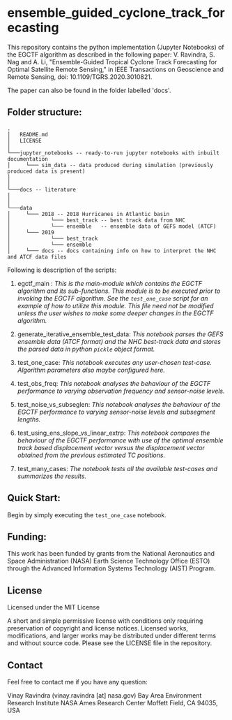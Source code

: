 # ensemble_guided_cyclone_track_forecasting

This repository contains the python implementation (Jupyter Notebooks) of the EGCTF algorithm as described in the following paper:
V. Ravindra, S. Nag and A. Li, "Ensemble-Guided Tropical Cyclone Track Forecasting for Optimal Satellite Remote Sensing," in IEEE Transactions on Geoscience and Remote Sensing, doi: 10.1109/TGRS.2020.3010821.

The paper can also be found in the folder labelled 'docs'.

## Folder structure:

```
.
│   README.md
│   LICENSE   
│
└───jupyter_notebooks -- ready-to-run jupyter notebooks with inbuilt documentation
│     └─── sim_data -- data produced during simulation (previously produced data is present)
│  
│
└───docs -- literature
│
│
└───data
│     └─── 2018 -- 2018 Hurricanes in Atlantic basin
│             └─── best_track -- best track data from NHC
│             └─── ensemble   -- ensemble data of GEFS model (ATCF)
│     └─── 2019 
│             └─── best_track
│             └─── ensemble
│     └─── docs -- docs containing info on how to interpret the NHC and ATCF data files

```

Following is description of the scripts:

1. egctf_main : *This is the main-module which contains the EGCTF algorithm and its sub-functions. This module is to be executed prior to invoking the EGCTF algorithm. See the `test_one_case` script for an example of how to utilize this module. This file need not be modified unless the user wishes to make some deeper changes in the EGCTF algorithm.*

2. generate_iterative_ensemble_test_data: *This notebook parses the GEFS ensemble data (ATCF format) and the NHC best-track data and stores the parsed data in python `pickle` object format.*

3. test_one_case: *This notebook executes any user-chosen test-case. Algorithm parameters also maybe configured here.*

4. test_obs_freq: *This notebook analyses the behaviour of the EGCTF performance to varying observation frequency and sensor-noise levels.*

5. test_noise_vs_subseglen: *This notebook analyses the behaviour of the EGCTF performance to varying sensor-noise levels and subsegment lengths.*

6. test_using_ens_slope_vs_linear_extrp: *This notebook compares the behaviour of the EGCTF performance with use of the optimal ensemble track based displacement vector versus the displacement vector obtained from the previous estimated TC positions.*

7. test_many_cases: *The notebook tests all the available test-cases and summarizes the results.*


## Quick Start:

Begin by simply executing the `test_one_case` notebook. 

## Funding:
This work has been funded by grants from the National Aeronautics and Space Administration (NASA) Earth Science Technology Office (ESTO) through the Advanced Information Systems Technology (AIST) Program.

## License

Licensed under the MIT License

A short and simple permissive license with conditions only requiring preservation of copyright and license notices. Licensed works, modifications, and larger works may be distributed under different terms and without source code. Please see the LICENSE file in the repository.


## Contact
Feel free to contact me if you have any question:

Vinay Ravindra (vinay.ravindra [at] nasa.gov)
Bay Area Environment Research Institute
NASA Ames Research Center
Moffett Field, CA 94035, USA